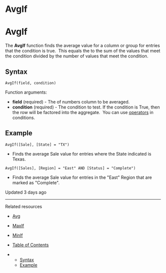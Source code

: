 # AvgIf

# AvgIf

The **AvgIf** function finds the average value for a column or group for entries that the condition is true.  This equals the to the sum of the values that meet the condition divided by the number of values that meet the condition.

## Syntax

`AvgIf(field, condition)`

Function arguments:

* **field** (required) - The of numbers column to be averaged.
* **condition** (required) - The condition to test. If the condition is True, then the row will be factored into the aggregate.  You can use [operators](/docs/operators-overview) in conditions.

## Example

`AvgIf([Sale], [State] = "TX")`

* Finds the average Sale value for entries where the State indicated is Texas.

`AvgIf([Sales], [Region] = "East" AND [Status] = "Complete")`

* Finds the average Sale value for entries in the "East" Region that are marked as "Complete".

Updated 3 days ago

---

Related resources

* [Avg](/docs/avg)
* [MaxIf](/docs/maxif)
* [MinIf](/docs/minif)

* [Table of Contents](#)
* + [Syntax](#syntax)
  + [Example](#example)